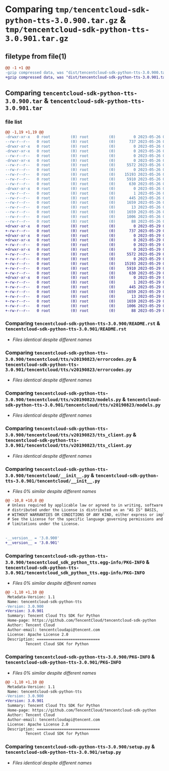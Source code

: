# Comparing `tmp/tencentcloud-sdk-python-tts-3.0.900.tar.gz` & `tmp/tencentcloud-sdk-python-tts-3.0.901.tar.gz`

## filetype from file(1)

```diff
@@ -1 +1 @@
-gzip compressed data, was "dist/tencentcloud-sdk-python-tts-3.0.900.tar", last modified: Fri May 26 02:31:29 2023, max compression
+gzip compressed data, was "dist/tencentcloud-sdk-python-tts-3.0.901.tar", last modified: Mon May 29 02:40:40 2023, max compression
```

## Comparing `tencentcloud-sdk-python-tts-3.0.900.tar` & `tencentcloud-sdk-python-tts-3.0.901.tar`

### file list

```diff
@@ -1,19 +1,19 @@
-drwxr-xr-x   0 root         (0) root         (0)        0 2023-05-26 02:31:29.000000 tencentcloud-sdk-python-tts-3.0.900/
--rw-r--r--   0 root         (0) root         (0)      737 2023-05-26 02:31:28.000000 tencentcloud-sdk-python-tts-3.0.900/README.rst
-drwxr-xr-x   0 root         (0) root         (0)        0 2023-05-26 02:31:29.000000 tencentcloud-sdk-python-tts-3.0.900/tencentcloud/
-drwxr-xr-x   0 root         (0) root         (0)        0 2023-05-26 02:31:29.000000 tencentcloud-sdk-python-tts-3.0.900/tencentcloud/tts/
--rw-r--r--   0 root         (0) root         (0)        0 2023-05-26 02:31:28.000000 tencentcloud-sdk-python-tts-3.0.900/tencentcloud/tts/__init__.py
-drwxr-xr-x   0 root         (0) root         (0)        0 2023-05-26 02:31:29.000000 tencentcloud-sdk-python-tts-3.0.900/tencentcloud/tts/v20190823/
--rw-r--r--   0 root         (0) root         (0)     5572 2023-05-26 02:31:28.000000 tencentcloud-sdk-python-tts-3.0.900/tencentcloud/tts/v20190823/errorcodes.py
--rw-r--r--   0 root         (0) root         (0)        0 2023-05-26 02:31:28.000000 tencentcloud-sdk-python-tts-3.0.900/tencentcloud/tts/v20190823/__init__.py
--rw-r--r--   0 root         (0) root         (0)    15193 2023-05-26 02:31:28.000000 tencentcloud-sdk-python-tts-3.0.900/tencentcloud/tts/v20190823/models.py
--rw-r--r--   0 root         (0) root         (0)     5910 2023-05-26 02:31:28.000000 tencentcloud-sdk-python-tts-3.0.900/tencentcloud/tts/v20190823/tts_client.py
--rw-r--r--   0 root         (0) root         (0)      630 2023-05-26 02:31:28.000000 tencentcloud-sdk-python-tts-3.0.900/tencentcloud/__init__.py
-drwxr-xr-x   0 root         (0) root         (0)        0 2023-05-26 02:31:29.000000 tencentcloud-sdk-python-tts-3.0.900/tencentcloud_sdk_python_tts.egg-info/
--rw-r--r--   0 root         (0) root         (0)        1 2023-05-26 02:31:29.000000 tencentcloud-sdk-python-tts-3.0.900/tencentcloud_sdk_python_tts.egg-info/dependency_links.txt
--rw-r--r--   0 root         (0) root         (0)      445 2023-05-26 02:31:29.000000 tencentcloud-sdk-python-tts-3.0.900/tencentcloud_sdk_python_tts.egg-info/SOURCES.txt
--rw-r--r--   0 root         (0) root         (0)     1659 2023-05-26 02:31:29.000000 tencentcloud-sdk-python-tts-3.0.900/tencentcloud_sdk_python_tts.egg-info/PKG-INFO
--rw-r--r--   0 root         (0) root         (0)       13 2023-05-26 02:31:29.000000 tencentcloud-sdk-python-tts-3.0.900/tencentcloud_sdk_python_tts.egg-info/top_level.txt
--rw-r--r--   0 root         (0) root         (0)     1659 2023-05-26 02:31:29.000000 tencentcloud-sdk-python-tts-3.0.900/PKG-INFO
--rw-r--r--   0 root         (0) root         (0)     1006 2023-05-26 02:31:28.000000 tencentcloud-sdk-python-tts-3.0.900/setup.py
--rw-r--r--   0 root         (0) root         (0)       88 2023-05-26 02:31:29.000000 tencentcloud-sdk-python-tts-3.0.900/setup.cfg
+drwxr-xr-x   0 root         (0) root         (0)        0 2023-05-29 02:40:40.000000 tencentcloud-sdk-python-tts-3.0.901/
+-rw-r--r--   0 root         (0) root         (0)      737 2023-05-29 02:40:40.000000 tencentcloud-sdk-python-tts-3.0.901/README.rst
+drwxr-xr-x   0 root         (0) root         (0)        0 2023-05-29 02:40:40.000000 tencentcloud-sdk-python-tts-3.0.901/tencentcloud/
+drwxr-xr-x   0 root         (0) root         (0)        0 2023-05-29 02:40:40.000000 tencentcloud-sdk-python-tts-3.0.901/tencentcloud/tts/
+-rw-r--r--   0 root         (0) root         (0)        0 2023-05-29 02:40:40.000000 tencentcloud-sdk-python-tts-3.0.901/tencentcloud/tts/__init__.py
+drwxr-xr-x   0 root         (0) root         (0)        0 2023-05-29 02:40:40.000000 tencentcloud-sdk-python-tts-3.0.901/tencentcloud/tts/v20190823/
+-rw-r--r--   0 root         (0) root         (0)     5572 2023-05-29 02:40:40.000000 tencentcloud-sdk-python-tts-3.0.901/tencentcloud/tts/v20190823/errorcodes.py
+-rw-r--r--   0 root         (0) root         (0)        0 2023-05-29 02:40:40.000000 tencentcloud-sdk-python-tts-3.0.901/tencentcloud/tts/v20190823/__init__.py
+-rw-r--r--   0 root         (0) root         (0)    15193 2023-05-29 02:40:40.000000 tencentcloud-sdk-python-tts-3.0.901/tencentcloud/tts/v20190823/models.py
+-rw-r--r--   0 root         (0) root         (0)     5910 2023-05-29 02:40:40.000000 tencentcloud-sdk-python-tts-3.0.901/tencentcloud/tts/v20190823/tts_client.py
+-rw-r--r--   0 root         (0) root         (0)      630 2023-05-29 02:40:40.000000 tencentcloud-sdk-python-tts-3.0.901/tencentcloud/__init__.py
+drwxr-xr-x   0 root         (0) root         (0)        0 2023-05-29 02:40:40.000000 tencentcloud-sdk-python-tts-3.0.901/tencentcloud_sdk_python_tts.egg-info/
+-rw-r--r--   0 root         (0) root         (0)        1 2023-05-29 02:40:40.000000 tencentcloud-sdk-python-tts-3.0.901/tencentcloud_sdk_python_tts.egg-info/dependency_links.txt
+-rw-r--r--   0 root         (0) root         (0)      445 2023-05-29 02:40:40.000000 tencentcloud-sdk-python-tts-3.0.901/tencentcloud_sdk_python_tts.egg-info/SOURCES.txt
+-rw-r--r--   0 root         (0) root         (0)     1659 2023-05-29 02:40:40.000000 tencentcloud-sdk-python-tts-3.0.901/tencentcloud_sdk_python_tts.egg-info/PKG-INFO
+-rw-r--r--   0 root         (0) root         (0)       13 2023-05-29 02:40:40.000000 tencentcloud-sdk-python-tts-3.0.901/tencentcloud_sdk_python_tts.egg-info/top_level.txt
+-rw-r--r--   0 root         (0) root         (0)     1659 2023-05-29 02:40:40.000000 tencentcloud-sdk-python-tts-3.0.901/PKG-INFO
+-rw-r--r--   0 root         (0) root         (0)     1006 2023-05-29 02:40:40.000000 tencentcloud-sdk-python-tts-3.0.901/setup.py
+-rw-r--r--   0 root         (0) root         (0)       88 2023-05-29 02:40:40.000000 tencentcloud-sdk-python-tts-3.0.901/setup.cfg
```

### Comparing `tencentcloud-sdk-python-tts-3.0.900/README.rst` & `tencentcloud-sdk-python-tts-3.0.901/README.rst`

 * *Files identical despite different names*

### Comparing `tencentcloud-sdk-python-tts-3.0.900/tencentcloud/tts/v20190823/errorcodes.py` & `tencentcloud-sdk-python-tts-3.0.901/tencentcloud/tts/v20190823/errorcodes.py`

 * *Files identical despite different names*

### Comparing `tencentcloud-sdk-python-tts-3.0.900/tencentcloud/tts/v20190823/models.py` & `tencentcloud-sdk-python-tts-3.0.901/tencentcloud/tts/v20190823/models.py`

 * *Files identical despite different names*

### Comparing `tencentcloud-sdk-python-tts-3.0.900/tencentcloud/tts/v20190823/tts_client.py` & `tencentcloud-sdk-python-tts-3.0.901/tencentcloud/tts/v20190823/tts_client.py`

 * *Files identical despite different names*

### Comparing `tencentcloud-sdk-python-tts-3.0.900/tencentcloud/__init__.py` & `tencentcloud-sdk-python-tts-3.0.901/tencentcloud/__init__.py`

 * *Files 0% similar despite different names*

```diff
@@ -10,8 +10,8 @@
 # Unless required by applicable law or agreed to in writing, software
 # distributed under the License is distributed on an "AS IS" BASIS,
 # WITHOUT WARRANTIES OR CONDITIONS OF ANY KIND, either express or implied.
 # See the License for the specific language governing permissions and
 # limitations under the License.
 
 
-__version__ = '3.0.900'
+__version__ = '3.0.901'
```

### Comparing `tencentcloud-sdk-python-tts-3.0.900/tencentcloud_sdk_python_tts.egg-info/PKG-INFO` & `tencentcloud-sdk-python-tts-3.0.901/tencentcloud_sdk_python_tts.egg-info/PKG-INFO`

 * *Files 0% similar despite different names*

```diff
@@ -1,10 +1,10 @@
 Metadata-Version: 1.1
 Name: tencentcloud-sdk-python-tts
-Version: 3.0.900
+Version: 3.0.901
 Summary: Tencent Cloud Tts SDK for Python
 Home-page: https://github.com/TencentCloud/tencentcloud-sdk-python
 Author: Tencent Cloud
 Author-email: tencentcloudapi@tencent.com
 License: Apache License 2.0
 Description: ============================
         Tencent Cloud SDK for Python
```

### Comparing `tencentcloud-sdk-python-tts-3.0.900/PKG-INFO` & `tencentcloud-sdk-python-tts-3.0.901/PKG-INFO`

 * *Files 0% similar despite different names*

```diff
@@ -1,10 +1,10 @@
 Metadata-Version: 1.1
 Name: tencentcloud-sdk-python-tts
-Version: 3.0.900
+Version: 3.0.901
 Summary: Tencent Cloud Tts SDK for Python
 Home-page: https://github.com/TencentCloud/tencentcloud-sdk-python
 Author: Tencent Cloud
 Author-email: tencentcloudapi@tencent.com
 License: Apache License 2.0
 Description: ============================
         Tencent Cloud SDK for Python
```

### Comparing `tencentcloud-sdk-python-tts-3.0.900/setup.py` & `tencentcloud-sdk-python-tts-3.0.901/setup.py`

 * *Files identical despite different names*

